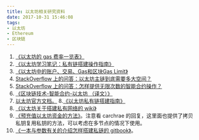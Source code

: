 ```yaml
---
title: 以太坊相关研究资料
date: 2017-10-31 15:46:08
tags:
- 以太坊
- Ethereum
- 区块链
---
```


1. [《以太坊的 gas 费率一览表》][1]
2. [《以太坊学习笔记：私有链搭建操作指南》][2]
3. [《以太坊中的账户、交易、Gas和区块Gas Limit》][3]
4. [StackOverflow 上的问答：以太坊主链到底需要多大空间？][4]
5. [StackOverflow 上的问答：怎样提供无限次数的智能合约操作？][5]
6. [《区块链技术-智能合约-以太坊 （译文）》][6]
7. [以太坊官方文档。][7]
8.[《以太坊私有链搭建指南》][8]
9. [《以太坊关于搭建私有网络的 wiki》][9]
10. [《预充值以太坊资金的方法》][10]。注意看 carchrae 的回复，这里面也提供了拷贝私钥复用私钥的方法，可以考虑在多节点的情况下使用。
11. [《一本与参数有关的介绍怎样搭建私链的 gitbook》][11]。


  [1]: https://docs.google.com/spreadsheets/d/1m89CVujrQe5LAFJ8-YAUCcNK950dUzMQPMJBxRtGCqs/edit#gid=0
  [2]: https://my.oschina.net/u/2349981/blog/865256
  [3]: http://ethfans.org/posts/479
  [4]: https://ethereum.stackexchange.com/questions/143/what-are-the-ethereum-disk-space-needs
  [5]: https://ethereum.stackexchange.com/questions/1953/how-to-remove-gas-system-from-ethereum
  [6]: http://ethfans.org/posts/block-chain-technology-smart-contracts-and-ethereum
  [7]: http://ethdocs.org/en/latest/introduction/index.html
  [8]: https://g2ex.github.io/2017/09/12/ethereum-guidance/
  [9]: https://github.com/ethereum/go-ethereum/wiki/Private-network
  [10]: https://github.com/ethereum/go-ethereum/issues/14831#issuecomment-318687147
  [11]: https://souptacular.gitbooks.io/ethereum-tutorials-and-tips-by-hudson/content/private-chain.html
